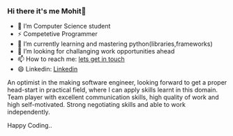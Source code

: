 ### Hi there it's me Mohit👋

<!--
**mbbharti/mbbharti** is a ✨ _special_ ✨ repository because its `README.md` (this file) appears on your GitHub profile.

Here are some ideas to get you started:
Gist about me
-->

- 🔭 I’m Computer Science student
- ⚡ Competetive Programmer
- 🌱 I’m currently learning and mastering python(libraries,frameworks)
- 👯 I’m looking for challanging work opportunities ahead
- 📫 How to reach me: <a href="mailto:mohit.bharti566@gmail.com"> lets get in touch </a>
- 😄 Linkedin: <a href="https://www.linkedin.com/in/mohit-bharti-100965153/"> Linkedin </a>


An optimist in the making software engineer, looking forward to get a proper head-start in practical field, where I can apply skills
learnt in this domain. Team player with excellent communication skills, high quality of work and high self-motivated. Strong
negotiating skills and able to work independently.

Happy Coding..
